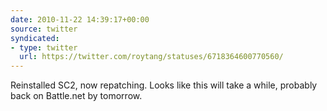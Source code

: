 ```yaml
---
date: 2010-11-22 14:39:17+00:00
source: twitter
syndicated:
- type: twitter
  url: https://twitter.com/roytang/statuses/6718364600770560/
---
```


Reinstalled SC2, now repatching. Looks like this will take a while, probably back on Battle.net by tomorrow.